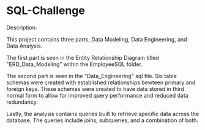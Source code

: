 # SQL-Challenge

Description:

This project contains three parts, Data Modeling, Data Engineering, and Data Analysis.

The first part is seen in the Entity Relationship Diagram titled "ERD_Data_Modeling" within the EmployeeSQL folder.

The second part is seen in the "Data_Engineering" sql file. Six table schemas were created with established relationships bewteen primary and foreign keys. These schemas were created to have data stored in third normal form to allow for improved query performance and reduced data redundancy.

Lastly, the analysis contains queries built to retrieve specific data across the database. The queries include joins, subqueries, and a combination of both.
